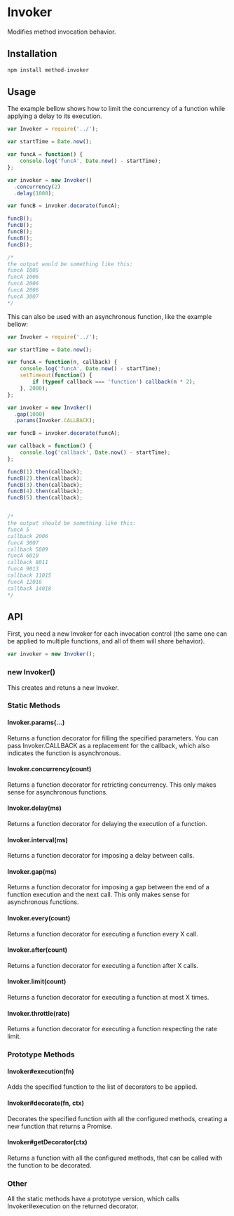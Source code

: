 # Invoker

Modifies method invocation behavior.

## Installation

```javascript
npm install method-invoker
```

## Usage

The example bellow shows how to limit the concurrency of a function while applying a delay to its execution.

```javascript
var Invoker = require('../');

var startTime = Date.now();

var funcA = function() {
    console.log('funcA', Date.now() - startTime);
};

var invoker = new Invoker()
  .concurrency(2)
  .delay(1000);

var funcB = invoker.decorate(funcA);

funcB();
funcB();
funcB();
funcB();
funcB();

/*
the output would be something like this:
funcA 1005
funcA 1006
funcA 2006
funcA 2006
funcA 3007
*/

```

This can also be used with an asynchronous function, like the example bellow:

```javascript
var Invoker = require('../');

var startTime = Date.now();

var funcA = function(n, callback) {
    console.log('funcA', Date.now() - startTime);
    setTimeout(function() {
        if (typeof callback === 'function') callback(n * 2);
    }, 2000);
};

var invoker = new Invoker()
  .gap(1000)
  .params(Invoker.CALLBACK);

var funcB = invoker.decorate(funcA);

var callback = function() {
    console.log('callback', Date.now() - startTime);
};

funcB(1).then(callback);
funcB(2).then(callback);
funcB(3).then(callback);
funcB(4).then(callback);
funcB(5).then(callback);


/*
the output should be something like this:
funcA 5
callback 2006
funcA 3007
callback 5009
funcA 6010
callback 8011
funcA 9013
callback 11015
funcA 12016
callback 14018
*/

```

## API

First, you need a new Invoker for each invocation control (the same one can be applied to multiple functions, and all of them will share behavior).

```javascript
var invoker = new Invoker();
```

### new Invoker()

This creates and retuns a new Invoker.


### Static Methods

#### Invoker.params(...)

Returns a function decorator for filling the specified parameters.
You can pass Invoker.CALLBACK as a replacement for the callback, which also indicates the function is asynchronous.

#### Invoker.concurrency(count)

Returns a function decorator for retricting concurrency.
This only makes sense for asynchronous functions.

#### Invoker.delay(ms)

Returns a function decorator for delaying the execution of a function.

#### Invoker.interval(ms)

Returns a function decorator for imposing a delay between calls.

#### Invoker.gap(ms)

Returns a function decorator for imposing a gap between the end of a function execution and the next call.
This only makes sense for asynchronous functions.

#### Invoker.every(count)

Returns a function decorator for executing a function every X call.

#### Invoker.after(count)

Returns a function decorator for executing a function after X calls.

#### Invoker.limit(count)

Returns a function decorator for executing a function at most X times.

#### Invoker.throttle(rate)

Returns a function decorator for executing a function respecting the rate limit.


### Prototype Methods

#### Invoker#execution(fn)

Adds the specified function to the list of decorators to be applied.

#### Invoker#decorate(fn, ctx)

Decorates the specified function with all the configured methods, creating a new function that returns a Promise.

#### Invoker#getDecorator(ctx)

Returns a function with all the configured methods, that can be called with the function to be decorated.

### Other

All the static methods have a prototype version, which calls Invoker#execution on the returned decorator.

